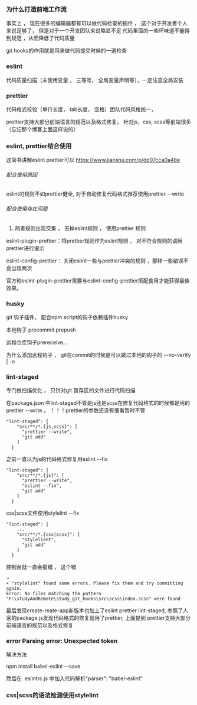 ### 为什么打造前端工作流
事实上 ， 现在很多的编辑器都有可以做代码检查的插件 ， 这个对于开发者个人来说足够了， 但是对于一个开发团队来说略显不足
代码里面的一些坏味道不能得到规范 ，从而降低了代码质量

git  hooks的作用就是用来做代码提交时候的一道检查

### eslint

代码质量扫描（未使用变量 ， 三等号， 全局变量声明等），一定注意全局安装

### prettier

代码格式校验（单行长度， tab长度， 空格）团队代码风格统一，

prettier支持大部分前端语言的规范以及格式修复，  针对js，css, scss等前端很多（忘记那个博客上面这样说的）



### eslint, prettier结合使用
这简书讲解eslint prettier可以 https://www.jianshu.com/p/dd07cca0a48e


###### 配合使用原因

eslint的规则不如prettier健全, 对于自动修复代码格式推荐使用prettier --write

###### 配合使用存在问题

1. 两者规则出现交集 ， 去掉eslint规则 ， 使用prettier 规则

eslint-plugin-prettier：将prettier规则作为eslint规则 ， 对不符合规则的调用prettier进行提示

eslint-config-prettier： 关闭eslint一些与prettier冲突的规则 ，那样一些错误不会出现两次

官方称eslint-plugin-prettier需要与eslint-config-prettier搭配食用才能获得最佳效果。

### husky

git 钩子插件， 配合npm script的钩子依赖插件husky


本地钩子 precommit prepush

远程仓库钩子prereceive...  

为什么添加远程钩子 ， git在commit的时候是可以跳过本地的钩子的 --no-verify | -n

### lint-staged

专门做扫描优化 ， 只针对git 暂存区的文件进行代码扫描
 
在package.json 中lint-staged不管是js还是scss在修复代码格式的时候都是用的prettier --write ， ！！！prettier的参数还没有细看暂时不管

```
"lint-staged": {
    "src/**/*.{js,scss}": [
      "prettier --write",
      "git add"
    ]
  }
```

之前一直以为js的代码格式修复用eslint --fix
```
"lint-staged": {
    "src/**/*.{js}": [
      "prettier --write",
      "eslint --fix",
      "git add"
    ]
  }
```

css|scss文件使用stylelint --fix

```
"lint-staged": {
    ...
    "src/**/*.{css|scss}": [
      "stylelient",
      "git add"
    ]
  }
```

控制台就一直会报错 ， 这个错
```
→
× "stylelint" found some errors. Please fix them and try committing again.
Error: No files matching the pattern "F:\studyAndRemote\study_git_hooks\src\scss\index.scss" were found
```

最后发现create-reate-app新版本也加上了eslint prettier  lint-staged, 参照了人家的package.js发现代码格式的修复就用了prettier,  上面提到
prettier支持大部分前端语言的规范以及格式修复

### error  Parsing error: Unexpected token

解决方法

npm install babel-eslint --save

然后在 .eslintrc.js 中加入代码解析"parser": "babel-eslint" 


### css|scss的语法检测使用stylelint

